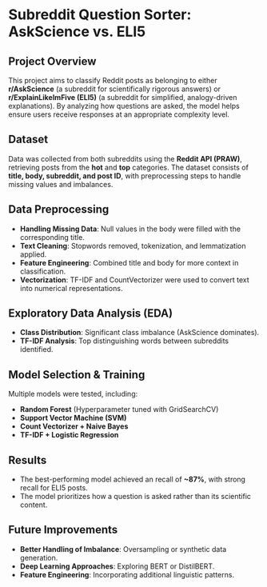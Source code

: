 # **Subreddit Question Sorter: AskScience vs. ELI5**

## **Project Overview**
This project aims to classify Reddit posts as belonging to either **r/AskScience** (a subreddit for scientifically rigorous answers) or **r/ExplainLikeImFive (ELI5)** (a subreddit for simplified, analogy-driven explanations). By analyzing how questions are asked, the model helps ensure users receive responses at an appropriate complexity level.

## **Dataset**
Data was collected from both subreddits using the **Reddit API (PRAW)**, retrieving posts from the **hot** and **top** categories. The dataset consists of **title, body, subreddit, and post ID**, with preprocessing steps to handle missing values and imbalances.

## **Data Preprocessing**
- **Handling Missing Data**: Null values in the body were filled with the corresponding title.
- **Text Cleaning**: Stopwords removed, tokenization, and lemmatization applied.
- **Feature Engineering**: Combined title and body for more context in classification.
- **Vectorization**: TF-IDF and CountVectorizer were used to convert text into numerical representations.

## **Exploratory Data Analysis (EDA)**
- **Class Distribution**: Significant class imbalance (AskScience dominates).
- **TF-IDF Analysis**: Top distinguishing words between subreddits identified.

## **Model Selection & Training**
Multiple models were tested, including:
- **Random Forest** (Hyperparameter tuned with GridSearchCV)
- **Support Vector Machine (SVM)**
- **Count Vectorizer + Naive Bayes**
- **TF-IDF + Logistic Regression**

## **Results**
- The best-performing model achieved an recall of **~87%**, with strong recall for ELI5 posts.
- The model prioritizes how a question is asked rather than its scientific content.

## **Future Improvements**
- **Better Handling of Imbalance**: Oversampling or synthetic data generation.
- **Deep Learning Approaches**: Exploring BERT or DistilBERT.
- **Feature Engineering**: Incorporating additional linguistic patterns.